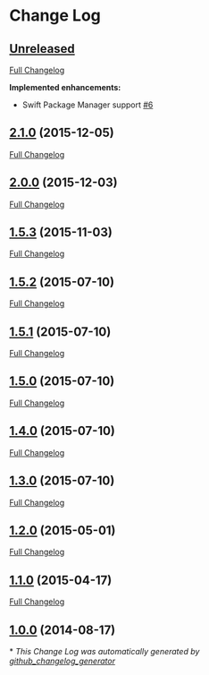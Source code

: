 # Change Log

## [Unreleased](https://github.com/Adorkable/SegueingInfo/tree/HEAD)

[Full Changelog](https://github.com/Adorkable/SegueingInfo/compare/2.1.0...HEAD)

**Implemented enhancements:**

- Swift Package Manager support [\#6](https://github.com/Adorkable/SegueingInfo/issues/6)

## [2.1.0](https://github.com/Adorkable/SegueingInfo/tree/2.1.0) (2015-12-05)
[Full Changelog](https://github.com/Adorkable/SegueingInfo/compare/2.0.0...2.1.0)

## [2.0.0](https://github.com/Adorkable/SegueingInfo/tree/2.0.0) (2015-12-03)
[Full Changelog](https://github.com/Adorkable/SegueingInfo/compare/1.5.3...2.0.0)

## [1.5.3](https://github.com/Adorkable/SegueingInfo/tree/1.5.3) (2015-11-03)
[Full Changelog](https://github.com/Adorkable/SegueingInfo/compare/1.5.2...1.5.3)

## [1.5.2](https://github.com/Adorkable/SegueingInfo/tree/1.5.2) (2015-07-10)
[Full Changelog](https://github.com/Adorkable/SegueingInfo/compare/1.5.1...1.5.2)

## [1.5.1](https://github.com/Adorkable/SegueingInfo/tree/1.5.1) (2015-07-10)
[Full Changelog](https://github.com/Adorkable/SegueingInfo/compare/1.5.0...1.5.1)

## [1.5.0](https://github.com/Adorkable/SegueingInfo/tree/1.5.0) (2015-07-10)
[Full Changelog](https://github.com/Adorkable/SegueingInfo/compare/1.4.0...1.5.0)

## [1.4.0](https://github.com/Adorkable/SegueingInfo/tree/1.4.0) (2015-07-10)
[Full Changelog](https://github.com/Adorkable/SegueingInfo/compare/1.3.0...1.4.0)

## [1.3.0](https://github.com/Adorkable/SegueingInfo/tree/1.3.0) (2015-07-10)
[Full Changelog](https://github.com/Adorkable/SegueingInfo/compare/1.2.0...1.3.0)

## [1.2.0](https://github.com/Adorkable/SegueingInfo/tree/1.2.0) (2015-05-01)
[Full Changelog](https://github.com/Adorkable/SegueingInfo/compare/1.1.0...1.2.0)

## [1.1.0](https://github.com/Adorkable/SegueingInfo/tree/1.1.0) (2015-04-17)
[Full Changelog](https://github.com/Adorkable/SegueingInfo/compare/1.0.0...1.1.0)

## [1.0.0](https://github.com/Adorkable/SegueingInfo/tree/1.0.0) (2014-08-17)


\* *This Change Log was automatically generated by [github_changelog_generator](https://github.com/skywinder/Github-Changelog-Generator)*